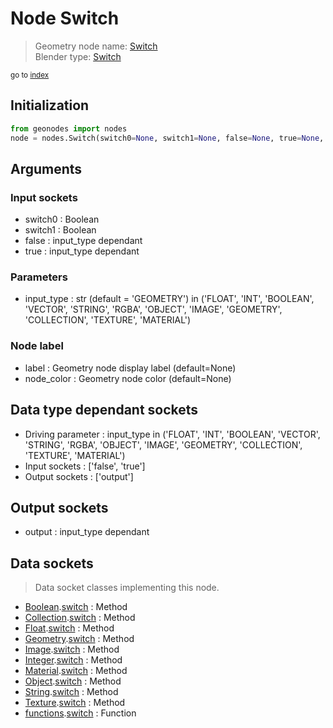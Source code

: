 
# Node Switch

> Geometry node name: [Switch](https://docs.blender.org/manual/en/latest/modeling/geometry_nodes/utilities/switch.html)<br>
  Blender type: [Switch](https://docs.blender.org/api/current/bpy.types.GeometryNodeSwitch.html)
  
<sub>go to [index](/docs/index.md)</sub>

## Initialization

```python
from geonodes import nodes
node = nodes.Switch(switch0=None, switch1=None, false=None, true=None, input_type='GEOMETRY', label=None, node_color=None)
```



## Arguments


### Input sockets

- switch0 : Boolean
- switch1 : Boolean
- false : input_type dependant
- true : input_type dependant

### Parameters

- input_type : str (default = 'GEOMETRY') in ('FLOAT', 'INT', 'BOOLEAN', 'VECTOR', 'STRING', 'RGBA', 'OBJECT', 'IMAGE', 'GEOMETRY', 'COLLECTION', 'TEXTURE', 'MATERIAL')

### Node label

- label : Geometry node display label (default=None)
- node_color : Geometry node color (default=None)

## Data type dependant sockets

- Driving parameter : input_type in ('FLOAT', 'INT', 'BOOLEAN', 'VECTOR', 'STRING', 'RGBA', 'OBJECT', 'IMAGE', 'GEOMETRY', 'COLLECTION', 'TEXTURE', 'MATERIAL')
- Input sockets  : ['false', 'true']
- Output sockets : ['output']   
  
  

## Output sockets

- output : input_type dependant

## Data sockets

> Data socket classes implementing this node.
  
  
- [Boolean](/docs/sockets/Boolean.md).[switch](/docs/sockets/Boolean.md#switch) : Method
- [Collection](/docs/sockets/Collection.md).[switch](/docs/sockets/Collection.md#switch) : Method
- [Float](/docs/sockets/Float.md).[switch](/docs/sockets/Float.md#switch) : Method
- [Geometry](/docs/sockets/Geometry.md).[switch](/docs/sockets/Geometry.md#switch) : Method
- [Image](/docs/sockets/Image.md).[switch](/docs/sockets/Image.md#switch) : Method
- [Integer](/docs/sockets/Integer.md).[switch](/docs/sockets/Integer.md#switch) : Method
- [Material](/docs/sockets/Material.md).[switch](/docs/sockets/Material.md#switch) : Method
- [Object](/docs/sockets/Object.md).[switch](/docs/sockets/Object.md#switch) : Method
- [String](/docs/sockets/String.md).[switch](/docs/sockets/String.md#switch) : Method
- [Texture](/docs/sockets/Texture.md).[switch](/docs/sockets/Texture.md#switch) : Method
- [functions](/docs/sockets/functions.md).[switch](/docs/sockets/functions.md#switch) : Function
  
